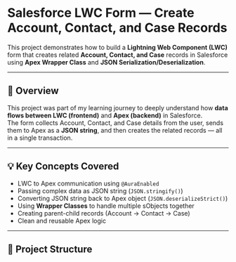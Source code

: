 # Salesforce LWC Form — Create Account, Contact, and Case Records

This project demonstrates how to build a **Lightning Web Component (LWC)** form that creates related **Account, Contact, and Case** records in Salesforce using **Apex Wrapper Class** and **JSON Serialization/Deserialization**.

---

## 🧭 Overview

This project was part of my learning journey to deeply understand how **data flows between LWC (frontend)** and **Apex (backend)** in Salesforce.  
The form collects Account, Contact, and Case details from the user, sends them to Apex as a **JSON string**, and then creates the related records — all in a single transaction.

---

## 💡 Key Concepts Covered

- LWC to Apex communication using `@AuraEnabled`
- Passing complex data as JSON string (`JSON.stringify()`)
- Converting JSON string back to Apex object (`JSON.deserializeStrict()`)
- Using **Wrapper Classes** to handle multiple sObjects together
- Creating parent-child records (Account → Contact → Case)
- Clean and reusable Apex logic

---

## 🧱 Project Structure

